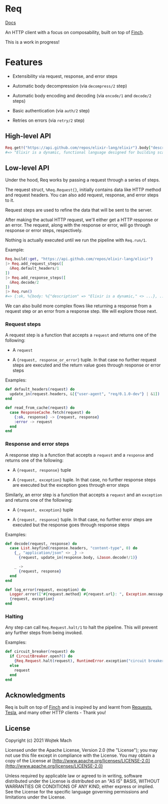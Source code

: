 # Req

[Docs](http://wojtekmach.pl/docs/req/)

<!-- MDOC !-->

An HTTP client with a focus on composability, built on top of [Finch](https://github.com/keathley/finch).

This is a work in progress!

# Features

  * Extensibility via request, response, and error steps

  * Automatic body decompression (via `decompress/2` step)

  * Automatic body encoding and decoding (via `encode/1` and `decode/2` steps)

  * Basic authentication (via `auth/2` step)

  * Retries on errors (via `retry/2` step)

## High-level API

```elixir
Req.get!("https://api.github.com/repos/elixir-lang/elixir").body["description"]
#=> "Elixir is a dynamic, functional language designed for building scalable and maintainable applications"
```

## Low-level API

Under the hood, Req works by passing a request through a series of steps.

The request struct, `%Req.Request{}`, initially contains data like HTTP method and 
request headers. You can also add request, response, and error steps to it.

Request steps are used to refine the data that will be sent to the server.

After making the actual HTTP request, we'll either get a HTTP response or an error.
The request, along with the response or error, will go through response or
error steps, respectively.

Nothing is actually executed until we run the pipeline with `Req.run/1`.

Example:

```elixir
Req.build(:get, "https://api.github.com/repos/elixir-lang/elixir")
|> Req.add_request_steps([
  &Req.default_headers/1
])
|> Req.add_response_steps([
  &Req.decode/2
])
|> Req.run()
#=> {:ok, %{body: %{"description" => "Elixir is a dynamic," <> ...}, ...}, ...}
```

We can also build more complex flows like returning a response from a request step
or an error from a response step. We will explore those next.

### Request steps

A request step is a function that accepts a `request` and returns one of the following:

  * A `request`

  * A `{request, response_or_error}` tuple. In that case no further request steps are executed
    and the return value goes through response or error steps

Examples:

```elixir
def default_headers(request) do
  update_in(request.headers, &[{"user-agent", "req/0.1.0-dev"} | &1])
end

def read_from_cache(request) do
  case ResponseCache.fetch(request) do
    {:ok, response} -> {request, response}
    :error -> request
  end
end
```

### Response and error steps

A response step is a function that accepts a `request` and a `response` and returns one of the
following:

  * A `{request, response}` tuple

  * A `{request, exception}` tuple. In that case, no further response steps are executed but the
    exception goes through error steps

Similarly, an error step is a function that accepts a `request` and an `exception` and returns one
of the following:

  * A `{request, exception}` tuple

  * A `{request, response}` tuple. In that case, no further error steps are executed but the
    response goes through response steps

Examples:

```elixir
def decode(request, response) do
  case List.keyfind(response.headers, "content-type", 0) do
    {_, "application/json" <> _} ->
      {request, update_in(response.body, &Jason.decode!/1)}

    _ ->
      {request, response}
  end
end

def log_error(request, exception) do
  Logger.error(["#{request.method} #{request.url}: ", Exception.message(exception)])
  {request, exception}
end
```

### Halting

Any step can call `Req.Request.halt/1` to halt the pipeline. This will prevent any further steps
from being invoked.

Examples:

```elixir
def circuit_breaker(request) do
  if CircuitBreaker.open?() do
    {Req.Request.halt(request), RuntimeError.exception("circuit breaker is open")}
  else
    request
  end
end
```

<!-- MDOC !-->

## Acknowledgments

Req is built on top of [Finch](http://github.com/keathley/finch) and is inspired by and learnt from [Requests](https://docs.python-requests.org/en/master/), [Tesla](https://github.com/teamon/tesla), and many other HTTP clients - Thank you!

## License

Copyright (c) 2021 Wojtek Mach

Licensed under the Apache License, Version 2.0 (the "License");
you may not use this file except in compliance with the License.
You may obtain a copy of the License at [http://www.apache.org/licenses/LICENSE-2.0](http://www.apache.org/licenses/LICENSE-2.0)

Unless required by applicable law or agreed to in writing, software
distributed under the License is distributed on an "AS IS" BASIS,
WITHOUT WARRANTIES OR CONDITIONS OF ANY KIND, either express or implied.
See the License for the specific language governing permissions and
limitations under the License.
